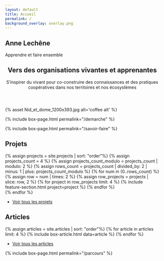 ```yaml
---
layout: default
title: Accueil
permalink: /
background_overlay: overlay.png
---
```




<section id="banner" style='background-image: url({% asset "{{ page.background_overlay }}" @path %}), url({% asset "{{ site.data.configuration.home_background_picture }}" @path %});'>

  <h2>Anne Lechêne</h2>
  <p>Apprendre et faire ensemble</p>
</section>

<!-- Main -->
<section id="main" class="container">
  <!-- En-tête -->
  <section class="box special">
    <header class="major">
      <h2>Vers des organisations vivantes et apprenantes</h2>
      <p>S’inspirer du vivant pour co-construire des connaissances et des pratiques coopératives dans nos territoires et nos écosystèmes</p>
    </header>
    <span class="image featured">
    {% asset Nid_et_dome_1200x393.jpg alt='coffee alt' %}
    </span>
  </section>


  <!-- Section démarche -->
  {% include box-page.html permalink="/demarche" %}

  <!-- Section savoir-faire -->
  {% include box-page.html permalink="/savoir-faire" %}

  <!-- Section projets -->
  <section class="box special features projects-box">
    <h2>Projets</h2>
  {% assign projects = site.projects | sort: "order"%}
  {% assign projects_count = 4 %}
  {% assign projects_count_modulo = projects_count | modulo: 2 %}
  {% assign rows_count = projects_count | divided_by: 2 | minus: 1 | plus: projects_count_modulo %}
  {% for num in (0..rows_count) %}
    <div class="features-row">
    {% assign row = num | times: 2 %}
    {% assign row_projects = projects | slice: row, 2 %}
    {% for project in row_projects limit: 4 %}
      {% include feature-section.html project=project %}
    {% endfor %}
    </div>
  {% endfor %}
  </section>

  <ul class="actions special">
    <li><a href="{{ "/projets" | relative_url }}" class="button">Voir tous les projets</a></li>
  </ul>

  <!-- Section articles -->
  <h2>Articles</h2>
  <div class="row">
    {% assign articles = site.articles | sort: "order"%}
    {% for article in articles limit: 4 %}
      {% include box-article.html data=article %}
    {% endfor %}
  </div>

  <ul class="actions special">
    <li><a href="{{ "/articles" | relative_url }}" class="button">Voir tous les articles</a></li>
  </ul>

<!-- Section parcours -->
{% include box-page.html permalink="/parcours" %}



</section>